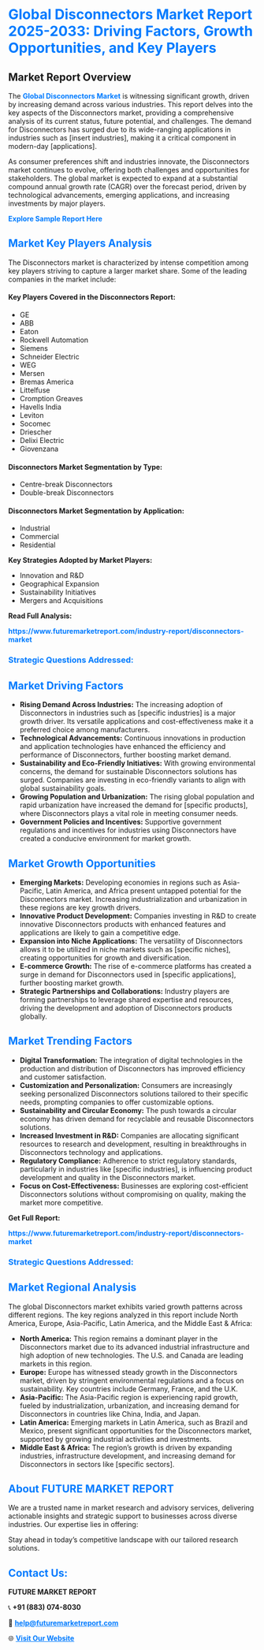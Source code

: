 <h1 style="color: #007BFF;">Global Disconnectors Market Report 2025-2033: Driving Factors, Growth Opportunities, and Key Players</h1>

<section id="overview">
<h2>Market Report Overview</h2>
<p>The <a href="https://www.futuremarketreport.com/industry-report/disconnectors-market" style="color: #007BFF; text-decoration: none;"><strong>Global Disconnectors Market</strong></a> is witnessing significant growth, driven by increasing demand across various industries. This report delves into the key aspects of the Disconnectors market, providing a comprehensive analysis of its current status, future potential, and challenges. The demand for Disconnectors has surged due to its wide-ranging applications in industries such as [insert industries], making it a critical component in modern-day [applications].</p>
<p>As consumer preferences shift and industries innovate, the Disconnectors market continues to evolve, offering both challenges and opportunities for stakeholders. The global market is expected to expand at a substantial compound annual growth rate (CAGR) over the forecast period, driven by technological advancements, emerging applications, and increasing investments by major players.</p>
</section>

<section id="overview">
<p><a href="https://www.futuremarketreport.com/request-sample/reportId=57390" style="color: #007BFF; text-decoration: none;"><strong>Explore Sample Report Here</strong></a></p>
</section>

<section id="key-players">
<h2 style="color: #007BFF;">Market Key Players Analysis</h2>
<p>The Disconnectors market is characterized by intense competition among key players striving to capture a larger market share. Some of the leading companies in the market include:</p>
<h4>Key Players Covered in the Disconnectors Report:</h4>
<ul><li>GE</li><li>ABB</li><li>Eaton</li><li>Rockwell Automation</li><li>Siemens</li><li>Schneider Electric</li><li>WEG</li><li>Mersen</li><li>Bremas America</li><li>Littelfuse</li><li>Cromption Greaves</li><li>Havells India</li><li>Leviton</li><li>Socomec</li><li>Driescher</li><li>Delixi Electric</li><li>Giovenzana</li></ul>
<h4>Disconnectors Market Segmentation by Type:</h4>
<ul><li>Centre-break Disconnectors</li><li>Double-break Disconnectors</li></ul>

<h4>Disconnectors Market Segmentation by Application:</h4>
<ul><li>Industrial</li><li>Commercial</li><li>Residential</li></ul>
<p><strong>Key Strategies Adopted by Market Players:</strong></p>
<ul>
<li>Innovation and R&D</li>
<li>Geographical Expansion</li>
<li>Sustainability Initiatives</li>
<li>Mergers and Acquisitions</li>
</ul>
</section>

<section>
<p><strong>Read Full Analysis: </strong></p><a href="https://www.futuremarketreport.com/industry-report/disconnectors-market" style="color: #007BFF; text-decoration: none;"><strong>https://www.futuremarketreport.com/industry-report/disconnectors-market</strong></a>
<h3 style="color: #007BFF;">Strategic Questions Addressed:</h3>
</section>

<section id="driving-factors">
<h2 style="color: #007BFF;">Market Driving Factors</h2>
<ul>
<li><strong>Rising Demand Across Industries:</strong> The increasing adoption of Disconnectors in industries such as [specific industries] is a major growth driver. Its versatile applications and cost-effectiveness make it a preferred choice among manufacturers.</li>
<li><strong>Technological Advancements:</strong> Continuous innovations in production and application technologies have enhanced the efficiency and performance of Disconnectors, further boosting market demand.</li>
<li><strong>Sustainability and Eco-Friendly Initiatives:</strong> With growing environmental concerns, the demand for sustainable Disconnectors solutions has surged. Companies are investing in eco-friendly variants to align with global sustainability goals.</li>
<li><strong>Growing Population and Urbanization:</strong> The rising global population and rapid urbanization have increased the demand for [specific products], where Disconnectors plays a vital role in meeting consumer needs.</li>
<li><strong>Government Policies and Incentives:</strong> Supportive government regulations and incentives for industries using Disconnectors have created a conducive environment for market growth.</li>
</ul>
</section>

<section id="growth-opportunities">
<h2 style="color: #007BFF;">Market Growth Opportunities</h2>
<ul>
<li><strong>Emerging Markets:</strong> Developing economies in regions such as Asia-Pacific, Latin America, and Africa present untapped potential for the Disconnectors market. Increasing industrialization and urbanization in these regions are key growth drivers.</li>
<li><strong>Innovative Product Development:</strong> Companies investing in R&D to create innovative Disconnectors products with enhanced features and applications are likely to gain a competitive edge.</li>
<li><strong>Expansion into Niche Applications:</strong> The versatility of Disconnectors allows it to be utilized in niche markets such as [specific niches], creating opportunities for growth and diversification.</li>
<li><strong>E-commerce Growth:</strong> The rise of e-commerce platforms has created a surge in demand for Disconnectors used in [specific applications], further boosting market growth.</li>
<li><strong>Strategic Partnerships and Collaborations:</strong> Industry players are forming partnerships to leverage shared expertise and resources, driving the development and adoption of Disconnectors products globally.</li>
</ul>
</section>

<section id="trending-factors">
<h2 style="color: #007BFF;">Market Trending Factors</h2>
<ul>
<li><strong>Digital Transformation:</strong> The integration of digital technologies in the production and distribution of Disconnectors has improved efficiency and customer satisfaction.</li>
<li><strong>Customization and Personalization:</strong> Consumers are increasingly seeking personalized Disconnectors solutions tailored to their specific needs, prompting companies to offer customizable options.</li>
<li><strong>Sustainability and Circular Economy:</strong> The push towards a circular economy has driven demand for recyclable and reusable Disconnectors solutions.</li>
<li><strong>Increased Investment in R&D:</strong> Companies are allocating significant resources to research and development, resulting in breakthroughs in Disconnectors technology and applications.</li>
<li><strong>Regulatory Compliance:</strong> Adherence to strict regulatory standards, particularly in industries like [specific industries], is influencing product development and quality in the Disconnectors market.</li>
<li><strong>Focus on Cost-Effectiveness:</strong> Businesses are exploring cost-efficient Disconnectors solutions without compromising on quality, making the market more competitive.</li>
</ul>
</section>

<section>
<p><strong>Get Full Report: </strong></p><a href="https://www.futuremarketreport.com/industry-report/disconnectors-market" style="color: #007BFF; text-decoration: none;"><strong>https://www.futuremarketreport.com/industry-report/disconnectors-market</strong></a>
<h3 style="color: #007BFF;">Strategic Questions Addressed:</h3>
</section>


<section id="regional-analysis">
<h2 style="color: #007BFF;">Market Regional Analysis</h2>
<p>The global Disconnectors market exhibits varied growth patterns across different regions. The key regions analyzed in this report include North America, Europe, Asia-Pacific, Latin America, and the Middle East & Africa:</p>
<ul>
<li><strong>North America:</strong> This region remains a dominant player in the Disconnectors market due to its advanced industrial infrastructure and high adoption of new technologies. The U.S. and Canada are leading markets in this region.</li>
<li><strong>Europe:</strong> Europe has witnessed steady growth in the Disconnectors market, driven by stringent environmental regulations and a focus on sustainability. Key countries include Germany, France, and the U.K.</li>
<li><strong>Asia-Pacific:</strong> The Asia-Pacific region is experiencing rapid growth, fueled by industrialization, urbanization, and increasing demand for Disconnectors in countries like China, India, and Japan.</li>
<li><strong>Latin America:</strong> Emerging markets in Latin America, such as Brazil and Mexico, present significant opportunities for the Disconnectors market, supported by growing industrial activities and investments.</li>
<li><strong>Middle East & Africa:</strong> The region’s growth is driven by expanding industries, infrastructure development, and increasing demand for Disconnectors in sectors like [specific sectors].</li>
</ul>
</section>

<footer>
<h2 style="color: #007BFF;">About FUTURE MARKET REPORT</h2>
<p>We are a trusted name in market research and advisory services, delivering actionable insights and strategic support to businesses across diverse industries. Our expertise lies in offering:</p>

<p>Stay ahead in today’s competitive landscape with our tailored research solutions.</p>

<h2 style="color: #007BFF;">Contact Us:</h2>
<p><strong>FUTURE MARKET REPORT</strong></p>
<p>📞 <strong>+91 (883) 074-8030</strong></p>
<p>📧 <strong><a href="mailto:help@futuremarketreport.com" style="color: #007BFF;">help@futuremarketreport.com</a></strong></p>
<p>🌐 <strong><a href="https://www.futuremarketreport.com/" style="color: #007BFF;">Visit Our Website</a></strong></p>
</footer>